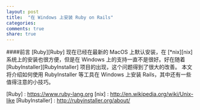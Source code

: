 ```yaml
---
layout: post
title:  "在 Windows 上安装 Ruby on Rails"
categories:
comments: true
share: true
---
```

####前言
[Ruby][Ruby] 现在已经在最新的 MacOS 上默认安装，在 [\*nix][nix] 系统上的安装也很方便，但是在 Windows 上的支持一直不是很好。好在随着 [RubyInstaller][RubyInstaller] 项目的出现，这个问题得到了很大的改善。
本文将介绍如何使用 RubyInstaller 等工具在 Windows 上安装 Rails，其中还有一些值得注意的小技巧。


[Ruby] :                https://www.ruby-lang.org
[nix] :                 http://en.wikipedia.org/wiki/Unix-like
[RubyInstaller] :       http://rubyinstaller.org/about/
